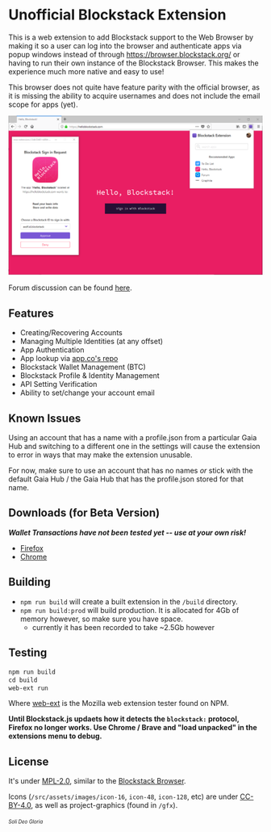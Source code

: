 # Unofficial Blockstack Extension

This is a web extension to add Blockstack support to the Web Browser by
making it so a user can log into the browser and authenticate apps via
popup windows instead of through https://browser.blockstack.org/ or
having to run their own instance of the Blockstack Browser. This makes
the experience much more native and easy to use!

This browser does not quite have feature parity with the official browser,
as it is missing the ability to acquire usernames and does not include
the email scope for apps (yet).

![screenshot-1](/gfx/screenshot-1.png)

Forum discussion can be found [here](https://forum.blockstack.org/t/5414).

## Features

- Creating/Recovering Accounts
- Managing Multiple Identities (at any offset)
- App Authentication
- App lookup via [app.co's repo](https://app-co-api.herokuapp.com/api/apps)
- Blockstack Wallet Management (BTC)
- Blockstack Profile & Identity Management
- API Setting Verification
- Ability to set/change your account email

## Known Issues

Using an account that has a name with a profile.json from a particular Gaia
Hub and switching to a different one in the settings will cause the extension
to error in ways that may make the extension unusable.

For now, make sure to use an account that has no names *or* stick with the
default Gaia Hub / the Gaia Hub that has the profile.json stored for that name.

## Downloads (for Beta Version)

***Wallet Transactions have not been tested yet -- use at your own risk!***

- [Firefox](https://addons.mozilla.org/en-US/firefox/addon/u-blockstack-extension/)
- [Chrome](https://chrome.google.com/webstore/detail/unofficial-blockstack-ext/ldkenndopbdlbphmdmnmanmkhcjahmnm)

## Building

- `npm run build` will create a built extension in the `/build` directory.
- `npm run build:prod` will build production. It is allocated for 4Gb of memory however, so make sure you have space.
  - currently it has been recorded to take ~2.5Gb however

## Testing

```
npm run build
cd build
web-ext run
```

Where [web-ext](https://github.com/mozilla/web-ext) is the Mozilla web extension tester found on NPM.

**Until Blockstack.js updaets how it detects the `blockstack:` protocol, Firefox no longer
works. Use Chrome / Brave and "load unpacked" in the extensions menu to debug.**

## License

It's under [MPL-2.0](LICENSE.md), similar to the [Blockstack Browser](https://github.com/blockstack/blockstack-browser).

Icons (`/src/assets/images/icon-16`, `icon-48`, `icon-128`, etc) are under [CC-BY-4.0](https://creativecommons.org/licenses/by/4.0/), as well as project-graphics (found in `/gfx`).

<sup><sub>*Soli Deo Gloria*</sub></sup>
